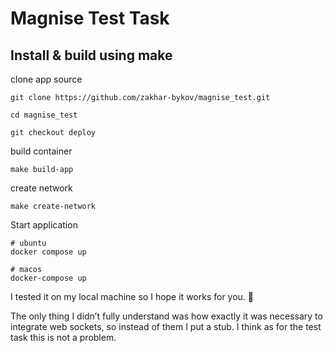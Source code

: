 # Magnise Test Task

## Install & build using make
clone app source
```
git clone https://github.com/zakhar-bykov/magnise_test.git

cd magnise_test

git checkout deploy
```

build container
```
make build-app
```

create network
```
make create-network
```

Start application
```
# ubuntu
docker compose up

# macos
docker-compose up
```

I tested it on my local machine so I hope it works for you. 🙂

The only thing I didn’t fully understand was how exactly it was necessary to integrate web sockets, so instead of them I put a stub. I think as for the test task this is not a problem.
